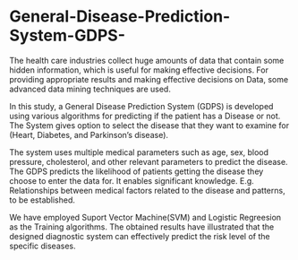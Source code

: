 # General-Disease-Prediction-System-GDPS-
The health care industries collect huge amounts of data that contain some hidden information, which is useful for making effective decisions. 
For providing appropriate results and making effective decisions on Data, some advanced data mining techniques are used. 

In this study, a General Disease Prediction System (GDPS) is developed using various algorithms for predicting if the patient has a Disease or not. 
The System gives option to select the disease that they want to examine for (Heart, Diabetes, and Parkinson’s disease). 

The system uses multiple medical parameters such as age, sex, blood pressure, cholesterol, and other relevant parameters to predict the disease. 
The GDPS predicts the likelihood of patients getting the disease they choose to enter the data for. It enables significant knowledge.
E.g. Relationships between medical factors related to the disease and patterns, to be established. 

We have employed Suport Vector Machine(SVM) and Logistic Regreesion as the Training algorithms. 
The obtained results have illustrated that the designed diagnostic system can effectively predict the risk level of the specific diseases.
